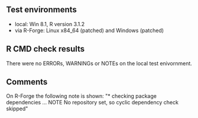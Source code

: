 ## Test environments
* local: Win 8.1, R version 3.1.2
* via R-Forge: Linux x84_64 (patched) and Windows (patched)

## R CMD check results
There were no ERRORs, WARNINGs or NOTEs on the local test enivornment.

## Comments
On R-Forge the following note is shown:
"* checking package dependencies ... NOTE
  No repository set, so cyclic dependency check skipped"